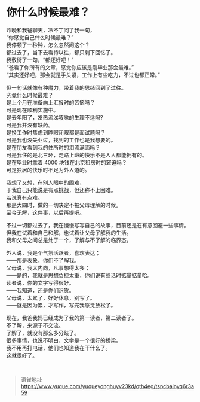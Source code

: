 # 你什么时候最难？
昨晚和我爸聊天，冷不丁问了我一句，  
“你感觉自己什么时候最难？”  
我停顿了一秒钟，怎么忽然问这个？  
都过去了，当下去看待以往，都只剩下回忆了。  
我敷衍了一句，“都还好吧！”  
“爸看了你所有的文章，感觉你应该是刚毕业那会最难。”  
“其实还好吧，那会就是手头紧，工作上有些吃力，不过也都正常。”

但一句话就像有种魔力，带着我的思绪回到了过往。  
究竟什么时候最难？  
是上个月在准备向上汇报时的苦恼吗？  
可是现在顺利实施中。  
是去年阳了，发热流涕咳嗽的生理不适吗?  
可是我并没有缺药。  
是换工作时焦虑到睁眼闭眼都是面试题吗？  
可是我也没失业过，找到的工作也是我想要的。  
是在朋友看到我的住所时的泪流满面吗？  
可是我住的是北三环，走路上班的快乐不是人人都能拥有的。  
是在毕业时拿着 4000 块钱在北京租房时的窘迫吗？  
可是独居的快乐时不足为外人道的。

我想了又想，在别人眼中的困难，  
于我自己只能说是有点挑战，但还称不上困难。  
若说真有点难。  
那是大四时，做的一切决定不被父母理解的时候。  
至今无解，这件事，以后再提吧。

不过一切都过去了，我在慢慢写写自己的故事，目前还是在有意回避一些事情。  
但我在试着和自己和解，也试着让父母了解我的生活。  
我和父母之间总是处于一个，了解与不了解的临界态。

外人说，我是个气氛活跃者，喜欢表达；  
——那是表象，你们不了解我。  
父母说，我太内向，凡事想得太多；  
——是的，我就是思想负担太重，你们说有些话时掂量掂量哈。  
读者说，你的文字写得很好。  
——我知道，还是你们识货。  
父母说，太累了，好好休息，别写了。  
——就是因为累，才写作，写完我感觉放松了。

现在，我爸我妈已经成为了我的第一读者，第二读者了。  
不了解，来源于不交流。  
了解了，就没有那么多分歧了。  
很多事情，也说不明白，文字是一个很好的桥梁。  
我不用再打电话，他们也知道我在干什么了。  
这就很好了。

<br>
  
> 语雀地址 https://www.yuque.com/yuqueyonghuyv23kd/qth4eg/tspcbainyq6r3a59